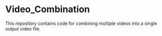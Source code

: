 # Video_Combination
This repository contains code for combining multiple videos into a single output video file.

